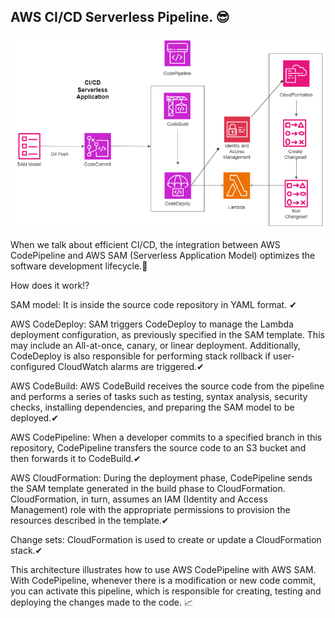## AWS CI/CD Serverless Pipeline. 😎

![AWS CI/CD Serverless Pipeline](https://github.com/Fciambeli/AWS_CICD_Serverless_Pipeline/blob/main/CICD.png)

When we talk about efficient CI/CD, the integration between AWS CodePipeline and AWS SAM (Serverless Application Model) optimizes the software development lifecycle.🚀

How does it work⁉

SAM model: It is inside the source code repository in YAML format. ✔

AWS CodeDeploy: SAM triggers CodeDeploy to manage the Lambda deployment configuration, as previously specified in the SAM template. This may include an All-at-once, canary, or linear deployment. Additionally, CodeDeploy is also responsible for performing stack rollback if user-configured CloudWatch alarms are triggered.✔

AWS CodeBuild: AWS CodeBuild receives the source code from the pipeline and performs a series of tasks such as testing, syntax analysis, security checks, installing dependencies, and preparing the SAM model to be deployed.✔

AWS CodePipeline: When a developer commits to a specified branch in this repository, CodePipeline transfers the source code to an S3 bucket and then forwards it to CodeBuild.✔

AWS CloudFormation: During the deployment phase, CodePipeline sends the SAM template generated in the build phase to CloudFormation. CloudFormation, in turn, assumes an IAM (Identity and Access Management) role with the appropriate permissions to provision the resources described in the template.✔

Change sets: CloudFormation is used to create or update a CloudFormation stack.✔

This architecture illustrates how to use AWS CodePipeline with AWS SAM. With CodePipeline, whenever there is a modification or new code commit, you can activate this pipeline, which is responsible for creating, testing and deploying the changes made to the code. 📈 
